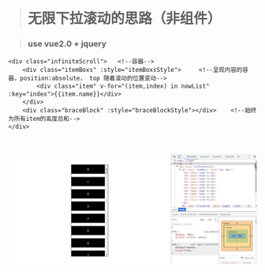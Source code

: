 > # 无限下拉滚动的思路（非组件）

> ### use vue2.0 + jquery
```
<div class="infiniteScroll">   <!--容器-->
    <div class="itemBoxs" :style="itemBoxsStyle">     <!--呈现内容的容器，position:absolute， top 随着滚动的位置变动-->
        <div class="item" v-for="(item,index) in nowList" :key="index">{{item.name}}</div>
    </div>
    <div class="braceBlock" :style="braceBlockStyle"></div>    <!--始终为所有item的高度总和-->
</div>
```
<br>
<br>

<img src="https://github.com/xiongcaihu/infiniteScroll/blob/master/infiniteScroll.gif">
